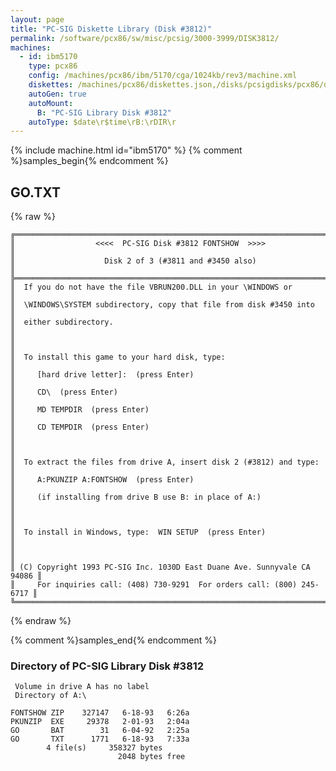 ```yaml
---
layout: page
title: "PC-SIG Diskette Library (Disk #3812)"
permalink: /software/pcx86/sw/misc/pcsig/3000-3999/DISK3812/
machines:
  - id: ibm5170
    type: pcx86
    config: /machines/pcx86/ibm/5170/cga/1024kb/rev3/machine.xml
    diskettes: /machines/pcx86/diskettes.json,/disks/pcsigdisks/pcx86/diskettes.json
    autoGen: true
    autoMount:
      B: "PC-SIG Library Disk #3812"
    autoType: $date\r$time\rB:\rDIR\r
---
```


{% include machine.html id="ibm5170" %}
{% comment %}samples_begin{% endcomment %}

## GO.TXT

{% raw %}
```
╔═════════════════════════════════════════════════════════════════════════╗
║                  <<<<  PC-SIG Disk #3812 FONTSHOW  >>>>                 ║
║                    Disk 2 of 3 (#3811 and #3450 also)                   ║
╠═════════════════════════════════════════════════════════════════════════╣
║  If you do not have the file VBRUN200.DLL in your \WINDOWS or           ║
║  \WINDOWS\SYSTEM subdirectory, copy that file from disk #3450 into      ║
║  either subdirectory.                                                   ║
║                                                                         ║
║  To install this game to your hard disk, type:                          ║
║     [hard drive letter]:  (press Enter)                                 ║
║     CD\  (press Enter)                                                  ║
║     MD TEMPDIR  (press Enter)                                           ║
║     CD TEMPDIR  (press Enter)                                           ║
║                                                                         ║
║  To extract the files from drive A, insert disk 2 (#3812) and type:     ║
║     A:PKUNZIP A:FONTSHOW  (press Enter)                                 ║
║     (if installing from drive B use B: in place of A:)                  ║
║                                                                         ║
║  To install in Windows, type:  WIN SETUP  (press Enter)                 ║
║                                                                         ║
║ (C) Copyright 1993 PC-SIG Inc. 1030D East Duane Ave. Sunnyvale CA 94086 ║
║     For inquiries call: (408) 730-9291  For orders call: (800) 245-6717 ║
╚═════════════════════════════════════════════════════════════════════════╝
```
{% endraw %}

{% comment %}samples_end{% endcomment %}

### Directory of PC-SIG Library Disk #3812

     Volume in drive A has no label
     Directory of A:\

    FONTSHOW ZIP    327147   6-18-93   6:26a
    PKUNZIP  EXE     29378   2-01-93   2:04a
    GO       BAT        31   6-04-92   2:25a
    GO       TXT      1771   6-18-93   7:33a
            4 file(s)     358327 bytes
                            2048 bytes free
